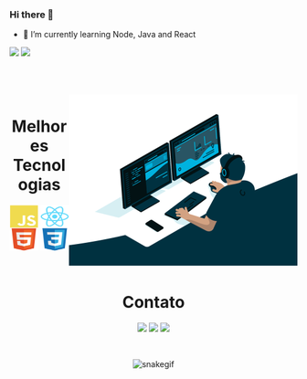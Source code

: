 ### Hi there 👋

- 🌱 I’m currently learning Node, Java and React
<div>
    <img height="180em"
        src="https://github-readme-stats.vercel.app/api?username=WellintonGudilunas&show_icons=true&theme=tokyonight&include_all_commits=true&count_private=true" />
    <img height="180em"
        src="https://github-readme-stats.vercel.app/api/top-langs/?username=WellintonGudilunas&layout=compact&langs_count=16&theme=tokyonight" />
</div>
<br>

##

<div align="center">
    <div style="display: inline_block"><br>
        <img align="right" height="300" alt="coding-time" src="gifProgramador.gif">
        <h1 align="center">Melhores Tecnologias</h1>
        <img align="center" alt="Js" height="40" width="50"
            src="https://raw.githubusercontent.com/devicons/devicon/master/icons/javascript/javascript-plain.svg">
        <!--<img align="center" alt="Ts" height="40" width="50"
            src="https://raw.githubusercontent.com/devicons/devicon/master/icons/typescript/typescript-plain.svg">-->
        <img align="center" alt="React" height="40" width="50"
            src="https://raw.githubusercontent.com/devicons/devicon/master/icons/react/react-original.svg">
        <img align="center" alt="HTML" height="40" width="50"
            src="https://raw.githubusercontent.com/devicons/devicon/master/icons/html5/html5-original.svg">
        <img align="center" alt="CSS" height="40" width="50"
            src="https://raw.githubusercontent.com/devicons/devicon/master/icons/css3/css3-original.svg">
    </div>
<br><br>
    <h1 align="center">Contato</h1>


      
<a href="https://discord.gg/" target="_blank"><img
    src="https://img.shields.io/badge/Discord-7289DA?style=for-the-badge&logo=discord&logoColor=white"
    target="_blank"></a>
<a href="mailto:wellintongudilunas788@gmail.com"><img
    src="https://img.shields.io/badge/Gmail-D14836?style=for-the-badge&logo=gmail&logoColor=white"
    target="_blank"></a>
<a href="https://www.linkedin.com/in/wellinton-gudilunas-55827524a/" target="_blank"><img
    src="https://img.shields.io/badge/-LinkedIn-%230077B5?style=for-the-badge&logo=linkedin&logoColor=white"
    target="_blank"></a>

</div>
  <br>
  
<div align="center">
  
![snakegif](https://github.com/WellintonGudilunas/WellintonGudilunas/blob/output/github-contribution-grid-snake.gif)
  
</div>

##

  ##
 
